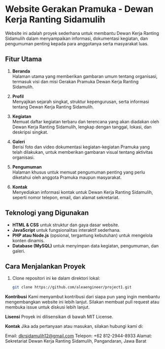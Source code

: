 # Website Gerakan Pramuka - Dewan Kerja Ranting Sidamulih

Website ini adalah proyek sederhana untuk membantu Dewan Kerja Ranting Sidamulih dalam menyampaikan informasi, dokumentasi kegiatan, dan pengumuman penting kepada para anggotanya serta masyarakat luas.

## Fitur Utama
1. **Beranda**  
   Halaman utama yang memberikan gambaran umum tentang organisasi, termasuk visi dan misi Gerakan Pramuka Dewan Kerja Ranting Sidamulih.

2. **Profil**  
   Menyajikan sejarah singkat, struktur kepengurusan, serta informasi tentang Dewan Kerja Ranting Sidamulih.

3. **Kegiatan**  
   Memuat daftar kegiatan terbaru dan terencana yang akan diadakan oleh Dewan Kerja Ranting Sidamulih, lengkap dengan tanggal, lokasi, dan deskripsi singkat.

4. **Galeri**  
   Berisi foto dan video dokumentasi kegiatan-kegiatan Pramuka yang telah dilakukan, untuk memberikan gambaran visual tentang aktivitas organisasi.

5. **Pengumuman**  
   Halaman khusus untuk memuat pengumuman penting yang perlu diketahui oleh anggota Pramuka maupun masyarakat.

6. **Kontak**  
   Menyediakan informasi kontak untuk Dewan Kerja Ranting Sidamulih, seperti nomor telepon, email, dan alamat sekretariat.

## Teknologi yang Digunakan
- **HTML & CSS** untuk struktur dan gaya dasar website.
- **JavaScript** untuk fungsionalitas interaktif sederhana.
- **PHP atau Node.js** (opsional, tergantung kebutuhan) untuk mengelola konten dinamis.
- **Database (MySQL)** untuk menyimpan data kegiatan, pengumuman, dan galeri.

## Cara Menjalankan Proyek
1. Clone repositori ini ke dalam direktori lokal:
   ```bash
   git clone https://github.com/aleaengineer/project1.git

**Kontribusi**
Kami menyambut kontribusi dari siapa pun yang ingin membantu mengembangkan website ini lebih lanjut. Silakan membuat pull request atau membuka issue untuk diskusi lebih lanjut.

**Lisensi**
Proyek ini dilisensikan di bawah MIT License.

**Kontak**
Jika ada pertanyaan atau masukan, silakan hubungi kami di:

Email: dkrsidamulih12@gmail.com
Telepon: +62 812-2944-8933
Alamat: Sekretariat Dewan Kerja Ranting Sidamulih, Pangandaran, Jawa Barat
